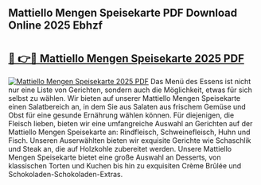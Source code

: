 ## Mattiello Mengen Speisekarte PDF Download Online 2025 Ebhzf

# <h2><a href="http://gcc77g1.nevu.top/?p=Mattiello+Mengen+Speisekarte">🔗 👉🔴 Mattiello Mengen Speisekarte 2025 PDF</a></h2>

[![Mattiello Mengen Speisekarte 2025 PDF](https://i.imgur.com/dBaPXMq.png)](http://gcc77g1.nevu.top/?p=Mattiello+Mengen+Speisekarte)
Das Menü des Essens ist nicht nur eine Liste von Gerichten, sondern auch die Möglichkeit, etwas für sich selbst zu wählen. Wir bieten auf unserer Mattiello Mengen Speisekarte einen Salatbereich an, in dem Sie aus Salaten aus frischem Gemüse und Obst für eine gesunde Ernährung wählen können. Für diejenigen, die Fleisch lieben, bieten wir eine umfangreiche Auswahl an Gerichten auf der Mattiello Mengen Speisekarte an: Rindfleisch, Schweinefleisch, Huhn und Fisch. Unseren Auserwählten bieten wir exquisite Gerichte wie Schaschlik und Steak an, die auf Holzkohle zubereitet werden. Unsere Mattiello Mengen Speisekarte bietet eine große Auswahl an Desserts, von klassischen Torten und Kuchen bis hin zu exquisiten Crème Brûlée und Schokoladen-Schokoladen-Extras.
